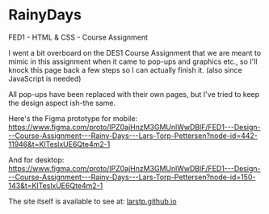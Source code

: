 # RainyDays

FED1 - HTML & CSS - Course Assignment

I went a bit overboard on the DES1 Course Assignment that we are meant to mimic in this assignment when it came to pop-ups and graphics etc., so I'll knock this page back a few steps so I can actually finish it. (also since JavaScript is needed)

All pop-ups have been replaced with their own pages, but I've tried to keep the design aspect ish-the same.

Here's the Figma prototype for mobile:
https://www.figma.com/proto/lPZ0ajHnzM3GMUnlWwDBlF/FED1---Design---Course-Assignment---Rainy-Days---Lars-Torp-Pettersen?node-id=442-11946&t=KITeslxUE6Qte4m2-1

And for desktop:
https://www.figma.com/proto/lPZ0ajHnzM3GMUnlWwDBlF/FED1---Design---Course-Assignment---Rainy-Days---Lars-Torp-Pettersen?node-id=150-143&t=KITeslxUE6Qte4m2-1

The site itself is available to see at: [larstp.github.io](https://larstp.github.io/)

